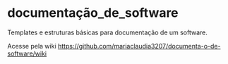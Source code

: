 # documentação_de_software
Templates e estruturas básicas para documentação de um software.

Acesse pela wiki https://github.com/mariaclaudia3207/documenta-o-de-software/wiki
